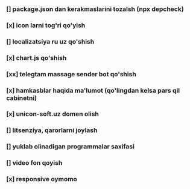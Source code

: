### [] package.json dan kerakmaslarini tozalsh (npx depcheck)

### [x] icon larni tog'ri qo'yish

### [] localizatsiya ru uz qo'shish

### [x] chart.js qo'shish

### [xx] telegtam massage sender bot qo'shish

### [x] hamkasblar haqida ma'lumot (qo'lingdan kelsa pars qil cabinetni)

### [x] unicon-soft.uz domen olish

### [] litsenziya, qarorlarni joylash

### [] yuklab olinadigan programmalar saxifasi

### [] video fon qoyish

### [x] responsive oymomo
